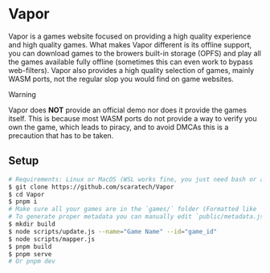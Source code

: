 # Vapor
Vapor is a games website focused on providing a high quality experience and high quality games. What makes Vapor different is its offline support, you can download games to the browers built-in storage (OPFS) and play all the games available fully offline (sometimes this can even work to bypass web-filters). Vapor also provides a high quality selection of games, mainly WASM ports, not the regular slop you would find on game websites. 
>[!WARNING]
> Vapor does **NOT** provide an official demo nor does it provide the games itself. This is because most WASM ports do not provide a way to verify you own the game, which leads to piracy, and to avoid DMCAs this is a precaution that has to be taken.

## Setup
```sh
# Requirements: Linux or MacOS (WSL works fine, you just need bash or a UNIX-like shell), NodeJS, PNPM (npm i -g pnpm)
$ git clone https://github.com/scaratech/Vapor
$ cd Vapor
$ pnpm i
# Make sure all your games are in the `games/` folder (Formatted like `games/<game_id>/`) and yes index.html has to be the entry point
# To generate proper metadata you can manually edit `public/metadata.json` or:
$ mkdir build
$ node scripts/update.js --name="Game Name" --id="game_id"
$ node scripts/mapper.js
$ pnpm build
$ pnpm serve
# Or pnpm dev
```